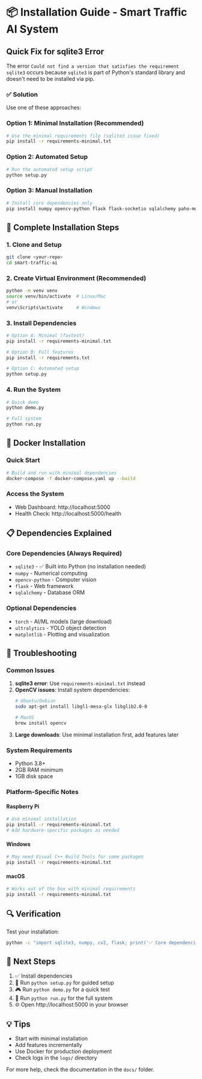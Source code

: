 # 📦 Installation Guide - Smart Traffic AI System

## Quick Fix for sqlite3 Error

The error `Could not find a version that satisfies the requirement sqlite3` occurs because `sqlite3` is part of Python's standard library and doesn't need to be installed via pip.

### ✅ Solution

Use one of these approaches:

### Option 1: Minimal Installation (Recommended)
```bash
# Use the minimal requirements file (sqlite3 issue fixed)
pip install -r requirements-minimal.txt
```

### Option 2: Automated Setup
```bash
# Run the automated setup script
python setup.py
```

### Option 3: Manual Installation
```bash
# Install core dependencies only
pip install numpy opencv-python flask flask-socketio sqlalchemy paho-mqtt loguru
```

## 🔧 Complete Installation Steps

### 1. Clone and Setup
```bash
git clone <your-repo>
cd smart-traffic-ai
```

### 2. Create Virtual Environment (Recommended)
```bash
python -m venv venv
source venv/bin/activate  # Linux/Mac
# or
venv\Scripts\activate     # Windows
```

### 3. Install Dependencies
```bash
# Option A: Minimal (fastest)
pip install -r requirements-minimal.txt

# Option B: Full features
pip install -r requirements.txt

# Option C: Automated setup
python setup.py
```

### 4. Run the System
```bash
# Quick demo
python demo.py

# Full system
python run.py
```

## 🐳 Docker Installation

### Quick Start
```bash
# Build and run with minimal dependencies
docker-compose -f docker-compose.yaml up --build
```

### Access the System
- Web Dashboard: http://localhost:5000
- Health Check: http://localhost:5000/health

## 📋 Dependencies Explained

### Core Dependencies (Always Required)
- `sqlite3` - ✅ Built into Python (no installation needed)
- `numpy` - Numerical computing
- `opencv-python` - Computer vision
- `flask` - Web framework
- `sqlalchemy` - Database ORM

### Optional Dependencies
- `torch` - AI/ML models (large download)
- `ultralytics` - YOLO object detection
- `matplotlib` - Plotting and visualization

## 🚨 Troubleshooting

### Common Issues

1. **sqlite3 error**: Use `requirements-minimal.txt` instead
2. **OpenCV issues**: Install system dependencies:
   ```bash
   # Ubuntu/Debian
   sudo apt-get install libgl1-mesa-glx libglib2.0-0
   
   # MacOS
   brew install opencv
   ```
3. **Large downloads**: Use minimal installation first, add features later

### System Requirements
- Python 3.8+
- 2GB RAM minimum
- 1GB disk space

### Platform-Specific Notes

#### Raspberry Pi
```bash
# Use minimal installation
pip install -r requirements-minimal.txt
# Add hardware-specific packages as needed
```

#### Windows
```bash
# May need Visual C++ Build Tools for some packages
pip install -r requirements-minimal.txt
```

#### macOS
```bash
# Works out of the box with minimal requirements
pip install -r requirements-minimal.txt
```

## 🔍 Verification

Test your installation:
```bash
python -c "import sqlite3, numpy, cv2, flask; print('✅ Core dependencies working')"
```

## 📖 Next Steps

1. ✅ Install dependencies
2. 🔧 Run `python setup.py` for guided setup
3. 🎮 Run `python demo.py` for a quick test
4. 🚦 Run `python run.py` for the full system
5. 🌐 Open http://localhost:5000 in your browser

## 💡 Tips

- Start with minimal installation
- Add features incrementally
- Use Docker for production deployment
- Check logs in the `logs/` directory

For more help, check the documentation in the `docs/` folder.
